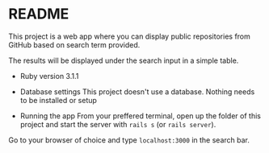 # README

This project is a web app where you can display public repositories from GitHub based on search term provided.

The results will be displayed under the search input in a simple table.

* Ruby version
3.1.1

* Database settings
This project doesn't use a database. Nothing needs to be installed or setup

* Running the app
From your preffered terminal, open up the folder of this project and start the server with `rails s` (or `rails server`).

Go to your browser of choice and type `localhost:3000` in the search bar.
